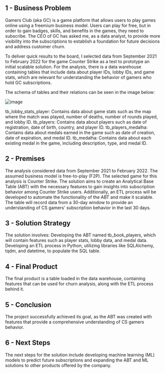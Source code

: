 ## 1 - Business Problem

Gamers Club (aka GC) is a game platform that allows users to play games online using a freemium business model. Users can play for free, but in order to gain badges, skills, and benefits in the games, they need to subscribe. The CEO of GC has asked me, as a data analyst, to provide more visibility into the subscriptions to establish a foundation for future decisions and address customer churn.

To deliver quick results to the board, I selected data from September 2021 to February 2022 for the game Counter Strike as a test to prototype an initial scalable solution. For the analysis, there is a data warehouse containing tables that include data about player IDs, lobby IDs, and game stats, which are relevant for understanding the behavior of gamers who hold GC subscriptions.

The schema of tables and their relations can be seen in the image below:

![image](https://github.com/thaleras/gc_project/assets/79552263/aa7fe90b-aa53-4d09-a31a-2b10b0c6546b)

tb_lobby_stats_player: Contains data about game stats such as the map where the match was played, number of deaths, number of rounds played, and lobby ID.
tb_players: Contains data about players such as date of registration, date of birth, country, and player ID.
tb_players_medalha: Contains data about medals earned in the game such as date of creation, date of expiration, and medal ID.
tb_medalha: Contains data about each existing medal in the game, including description, type, and medal ID.

## 2 - Premises

The analysis considered data from September 2021 to February 2022.
The assumed business model is free-to-play (F2P).
The selected game for this analysis is Counter Strike.
The solution aims to create an Analytical Base Table (ABT) with the necessary features to gain insights into subscription behavior among Counter Strike users. Additionally, an ETL process will be developed to automate the functionality of the ABT and make it scalable. The table will record data from a 30-day window to provide an understanding of CS gamers' subscription behavior in the last 30 days.

## 3 - Solution Strategy

The solution involves:
Developing the ABT named tb_book_players, which will contain features such as player stats, lobby data, and medal data.
Developing an ETL process in Python, utilizing libraries like SQLAlchemy, tqdm, and datetime, to populate the SQL table.

## 4 - Final Product

The final product is a table loaded in the data warehouse, containing features that can be used for churn analysis, along with the ETL process behind it.

## 5 - Conclusion

The project successfully achieved its goal, as the ABT was created with features that provide a comprehensive understanding of CS gamers behavior.

## 6 - Next Steps

The next steps for the solution include developing machine learning (ML) models to predict future subscriptions and expanding the ABT and ML solutions to other products offered by the company.
